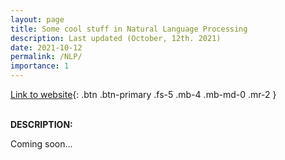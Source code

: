 ```yaml
---
layout: page
title: Some cool stuff in Natural Language Processing
description: Last updated (October, 12th. 2021)
date: 2021-10-12
permalink: /NLP/
importance: 1
---
```


[Link to website](http://www.sarroniz.com/tutorial_nlp/){: .btn .btn-primary .fs-5 .mb-4 .mb-md-0 .mr-2 }
<br>
<br>

**DESCRIPTION:**  

Coming soon...
